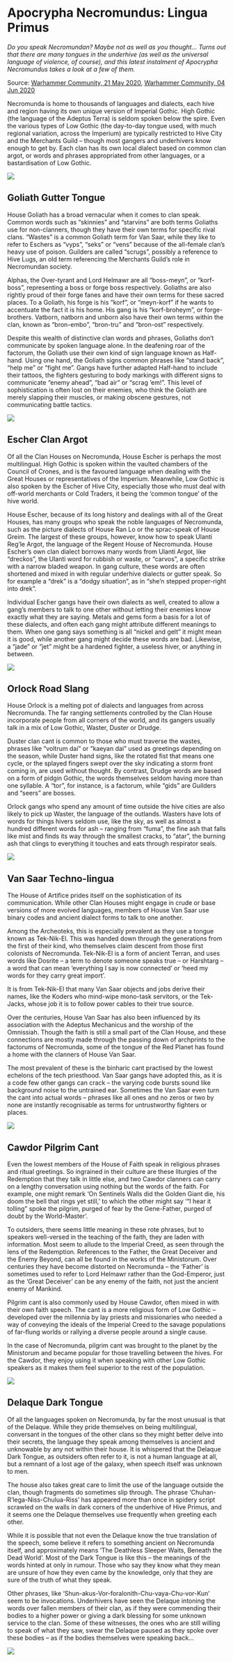 # Apocrypha Necromundus: Lingua Primus

_Do you speak Necromundan? Maybe not as well as you thought… Turns out that there are many tongues in the underhive (as well as the universal language of violence, of course), and this latest instalment of Apocrypha Necromundus takes a look at a few of them._

Source: [Warhammer Community, 21 May 2020](https://www.warhammer-community.com/2020/05/21/apocrypha-necromundus-lingua-primus-part-1gw-homepage-post-3/), [Warhammer Community, 04 Jun 2020](https://www.warhammer-community.com/2020/06/04/apocrypha-necromundus-lingua-primus-part-2gw-homepage-post-4/)

Necromunda is home to thousands of languages and dialects, each hive and region having its own unique version of Imperial Gothic. High Gothic (the language of the Adeptus Terra) is seldom spoken below the spire. Even the various types of Low Gothic (the day-to-day tongue used, with much regional variation, across the Imperium) are typically restricted to Hive City and the Merchants Guild – though most gangers and underhivers know enough to get by. Each clan has its own local dialect based on common clan argot, or words and phrases appropriated from other languages, or a bastardisation of Low Gothic. 

![](lW70xOJ4c5rRmT0C.jpg)

## Goliath Gutter Tongue
House Goliath has a broad vernacular when it comes to clan speak. Common words such as “skinnies” and “starvins” are both terms Goliaths use for non-clanners, though they have their own terms for specific rival clans. “Wastes” is a common Goliath term for Van Saar, while they like to refer to Eschers as “vyps”, “seks” or “vens” because of the all-female clan’s heavy use of poison. Guilders are called “scrugs”, possibly a reference to Hive Lugs, an old term referencing the Merchants Guild’s role in Necromundan society. 

Alphas, the Over-tyrant and Lord Helmawr are all “boss-meyn”, or “korf-boss”, representing a boss or forge boss respectively. Goliaths are also rightly proud of their forge fanes and have their own terms for these sacred places. To a Goliath, his forge is his “korf”, or “meyn-korf” if he wants to accentuate the fact it is his home. His gang is his “korf-broheym”, or forge-brothers. Vatborn, natborn and unborn also have their own terms within the clan, known as “bron-embo”, “bron-tru” and “bron-ost” respectively.

Despite this wealth of distinctive clan words and phrases, Goliaths don’t communicate by spoken language alone. In the deafening roar of the factorum, the Goliath use their own kind of sign language known as Half-hand. Using one hand, the Goliath signs common phrases like “stand back”, “help me” or “fight me”. Gangs have further adapted Half-hand to include their tattoos, the fighters gesturing to body markings with different signs to communicate “enemy ahead”, “bad air” or “scrag ’em!”. This level of sophistication is often lost on their enemies, who think the Goliath are merely slapping their muscles, or making obscene gestures, not communicating battle tactics.

![](x7G5Okx5DR0piA6X.jpg)

## Escher Clan Argot
Of all the Clan Houses on Necromunda, House Escher is perhaps the most multilingual. High Gothic is spoken within the vaulted chambers of the Council of Crones, and is the favoured language when dealing with the Great Houses or representatives of the Imperium. Meanwhile, Low Gothic is also spoken by the Escher of Hive City, especially those who must deal with off-world merchants or Cold Traders, it being the ‘common tongue’ of the hive world. 

House Escher, because of its long history and dealings with all of the Great Houses, has many groups who speak the noble languages of Necromunda, such as the picture dialects of House Ran Lo or the sprac-speak of House Greim. The largest of these groups, however, know how to speak Ulanti Reg’le Argot, the language of the Regent House of Necromunda. House Escher’s own clan dialect borrows many words from Ulanti Argot, like “dreckos”, the Ulanti word for rubbish or waste, or “carvos”, a specific strike with a narrow bladed weapon. In gang culture, these words are often shortened and mixed in with regular underhive dialects or gutter speak. So for example a “drek” is a “dodgy situation”, as in “she’n stepped proper-right into drek”. 

Individual Escher gangs have their own dialects as well, created to allow a gang’s members to talk to one other without letting their enemies know exactly what they are saying. Metals and gems form a basis for a lot of these dialects, and often each gang might attribute different meanings to them. When one gang says something is all “nickel and gelt” it might mean it is good, while another gang might decide these words are bad. Likewise, a “jade” or “jet” might be a hardened fighter, a useless hiver, or anything in between.

![](4Coq4C6Qqx5BXe5i.jpg)

## Orlock Road Slang
House Orlock is a melting pot of dialects and languages from across Necromunda. The far ranging settlements controlled by the Clan House incorporate people from all corners of the world, and its gangers usually talk in a mix of Low Gothic, Waster, Duster or Drudge. 

Duster clan cant is common to those who must traverse the wastes, phrases like “voltrum dai” or “kaeyan dai” used as greetings depending on the season, while Duster hand signs, like the rotated fist that means one cycle, or the splayed fingers swept over the sky indicating a storm front coming in, are used without thought. By contrast, Drudge words are based on a form of pidgin Gothic, the words themselves seldom having more than one syllable.  A “tor”, for instance, is a factorum, while “gids” are Guilders and “seers” are bosses.

Orlock gangs who spend any amount of time outside the hive cities are also likely to pick up Waster, the language of the outlands. Wasters have lots of words for things hivers seldom use, like the sky, as well as almost a hundred different words for ash – ranging from “fuma”, the fine ash that falls like mist and finds its way through the smallest cracks, to “atar”, the burning ash that clings to everything it touches and eats through respirator seals.

![](5Zc2uZt0RT3wTo9F.jpg)

## Van Saar Techno-lingua
The House of Artifice prides itself on the sophistication of its communication. While other Clan Houses might engage in crude or base versions of more evolved languages, members of House Van Saar use binary codes and ancient dialect forms to talk to one another. 

Among the Archeoteks, this is especially prevalent as they use a tongue known as Tek-Nik-El. This was handed down through the generations from the first of their kind, who themselves claim descent from those first colonists of Necromunda. Tek-Nik-El is a form of ancient Terran, and uses words like Dosrite – a term to denote someone speaks true – or Harshtarg – a word that can mean ‘everything I say is now connected’ or ‘heed my words for they carry great import’. 

It is from Tek-Nik-El that many Van Saar objects and jobs derive their names, like the Koders who mind-wipe mono-task servitors, or the Tek-Jacks, whose job it is to follow power cables to their true source.

Over the centuries, House Van Saar has also been influenced by its association with the Adeptus Mechanicus and the worship of the Omnissiah. Though the faith is still a small part of the Clan House, and these connections are mostly made through the passing down of archprints to the factorums of Necromunda, some of the tongue of the Red Planet has found a home with the clanners of House Van Saar. 

The most prevalent of these is the binharic cant practised by the lowest echelons of the tech priesthood. Van Saar gangs have adopted this, as it is a code few other gangs can crack – the varying code bursts sound like background noise to the untrained ear. Sometimes the Van Saar even turn the cant into actual words – phrases like all ones and no zeros or two by none are instantly recognisable as terms for untrustworthy fighters or places.

![](fZ33Cm6PvO2l0Kd8.jpg)

## Cawdor Pilgrim Cant
Even the lowest members of the House of Faith speak in religious phrases and ritual greetings. So ingrained in their culture are these liturgies of the Redemption that they talk in little else, and two Cawdor clanners can carry on a lengthy conversation using nothing but the words of the faith. For example, one might remark ‘On Sentinels Walls did the Golden Giant die, his doom the bell that rings yet still,’ to which the other might say ‘“I hear it tolling” spoke the pilgrim, purged of fear by the Gene-Father, purged of doubt by the World-Master’. 

To outsiders, there seems little meaning in these rote phrases, but to speakers well-versed in the teaching of the faith, they are laden with information. Most seem to allude to the Imperial Creed, as seen through the lens of the Redemption. References to the Father, the Great Deceiver and the Enemy Beyond, can all be found in the works of the Ministorum. Over centuries they have become distorted on Necromunda – the ‘Father’ is sometimes used to refer to Lord Helmawr rather than the God-Emperor, just as the ‘Great Deceiver’ can be any enemy of the faith, not just the ancient enemy of Mankind.

Pilgrim cant is also commonly used by House Cawdor, often mixed in with their own faith speech. The cant is a more religious form of Low Gothic – developed over the millennia by lay priests and missionaries who needed a way of conveying the ideals of the Imperial Creed to the savage populations of far-flung worlds or rallying a diverse people around a single cause. 

In the case of Necromunda, pilgrim cant was brought to the planet by the Ministorum and became popular for those travelling between the hives. For the Cawdor, they enjoy using it when speaking with other Low Gothic speakers as it makes them feel superior to the rest of the population.

![](Ti2U0s0Lr8Ma2kDN.jpg)

## Delaque Dark Tongue
Of all the languages spoken on Necromunda, by far the most unusual is that of the Delaque. While they pride themselves on being multilingual, conversant in the tongues of the other clans so they might better delve into their secrets, the language they speak among themselves is ancient and unknowable by any not within their house. It is whispered that the Delaque Dark Tongue, as outsiders often refer to it, is not a human language at all, but a remnant of a lost age of the galaxy, when speech itself was unknown to men. 

The house also takes great care to limit the use of the language outside the clan, though fragments do sometimes slip through. The phrase ‘Chuhan-R’lega-Niss-Chulua-Riss’ has appeared more than once in spidery script scrawled on the walls in dark corners of the underhive of Hive Primus, and it seems one the Delaque themselves use frequently when greeting each other. 

While it is possible that not even the Delaque know the true translation of the speech, some believe it refers to something ancient on Necromunda itself, and approximately means ‘The Deathless Sleeper Waits, Beneath the Dead World’. Most of the Dark Tongue is like this – the meanings of the words hinted at only in rumour. Those who say they know what they mean are unsure of how they even came by the knowledge, only that they are sure of the truth of what they speak. 

Other phrases, like ‘Shun-akus-Vor-foralonith-Chu-vaya-Chu-vor-Kun’ seem to be invocations. Underhivers have seen the Delaque intoning the words over fallen members of their clan, as if they were commending their bodies to a higher power or giving a dark blessing for some unknown service to the clan. Some of these witnesses, the ones who are still willing to speak of what they saw, swear the Delaque paused as they spoke over these bodies – as if the bodies themselves were speaking back…

![](v1Zg6W3OfaR37Um3.jpg)